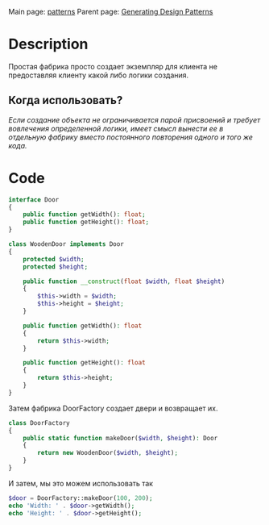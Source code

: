 Main page: [patterns](Patterns.md)
Parent page: [Generating Design Patterns](GeneratingDesignPatterns)
# Description

Простая фабрика просто создает экземпляр для клиента не предоставляя клиенту какой либо логики создания.

## Когда использовать?

_Если создание объекта не ограничивается парой присвоений и требует вовлечения определенной логики, имеет смысл вынести ее в отдельную фабрику вместо постоянного повторения одного и того же кода._


# Code
```php
interface Door
{
    public function getWidth(): float;
    public function getHeight(): float;
}

class WoodenDoor implements Door
{
    protected $width;
    protected $height;

    public function __construct(float $width, float $height)
    {
        $this->width = $width;
        $this->height = $height;
    }

    public function getWidth(): float
    {
        return $this->width;
    }

    public function getHeight(): float
    {
        return $this->height;
    }
}
```

Затем фабрика DoorFactory создает двери и возвращает их.
```php
class DoorFactory
{
    public static function makeDoor($width, $height): Door
    {
        return new WoodenDoor($width, $height);
    }
}
```
И затем, мы это можем использовать так
```php
$door = DoorFactory::makeDoor(100, 200);
echo 'Width: ' . $door->getWidth();
echo 'Height: ' . $door->getHeight();
```


